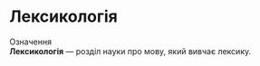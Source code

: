 # Лексикологія

<div class="eoz-wrap">
<span class="eoz">Означення</span>
<div class="eoz-text">
<b>Лексикологiя</b> — роздiл науки про мову, який вивчає лексику.
</div>
</div>

